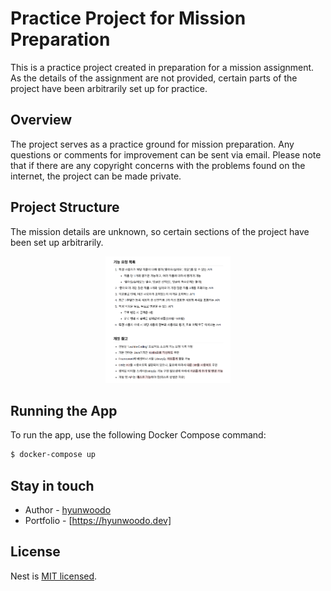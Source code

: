 # Practice Project for Mission Preparation

This is a practice project created in preparation for a mission assignment. As the details of the assignment are not provided, certain parts of the project have been arbitrarily set up for practice.

## Overview

The project serves as a practice ground for mission preparation. Any questions or comments for improvement can be sent via email. Please note that if there are any copyright concerns with the problems found on the internet, the project can be made private.

## Project Structure

The mission details are unknown, so certain sections of the project have been set up arbitrarily.

<p align="center">
  <img src="./mission.png" width="200" alt="test-mission" />
</p>

## Running the App

To run the app, use the following Docker Compose command:

```bash
$ docker-compose up
```

## Stay in touch

- Author - [hyunwoodo](hyunwoodo.dev@gmail.com)
- Portfolio - [https://hyunwoodo.dev]

## License

Nest is [MIT licensed](LICENSE).
